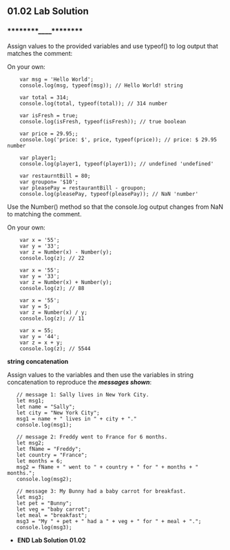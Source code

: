 ## 01.02 Lab Solution

### ****\*\*****\*\*\*\*****\*\*****\_\_\_\_****\*\*****\*\*\*\*****\*\*****

Assign values to the provided variables and use typeof() to log output that matches the comment:

On your own:

```
    var msg = 'Hello World';
    console.log(msg, typeof(msg)); // Hello World! string

    var total = 314;
    console.log(total, typeof(total)); // 314 number

    var isFresh = true;
    console.log(isFresh, typeof(isFresh)); // true boolean

    var price = 29.95;;
    console.log('price: $', price, typeof(price)); // price: $ 29.95 number

    var player1;
    console.log(player1, typeof(player1)); // undefined 'undefined'

    var restaurntBill = 80;
    var groupon= '$10';
    var pleasePay = restaurantBill - groupon;
    console.log(pleasePay, typeof(pleasePay)); // NaN 'number'
```

Use the Number() method so that the console.log output changes from NaN to matching the comment.

On your own:

```
    var x = '55';
    var y = '33';
    var z = Number(x) - Number(y);
    console.log(z); // 22

    var x = '55';
    var y = '33';
    var z = Number(x) + Number(y);
    console.log(z); // 88

    var x = '55';
    var y = 5;
    var z = Number(x) / y;
    console.log(z); // 11

    var x = 55;
    var y = '44';
    var z = x + y;
    console.log(z); // 5544
```

**string concatenation**

Assign values to the variables and then use the variables in string concatenation to reproduce the **_messages shown_**:

```
   // message 1: Sally lives in New York City.
   let msg1;
   let name = "Sally";
   let city = "New York City";
   msg1 = name + " lives in " + city + "."
   console.log(msg1);

   // message 2: Freddy went to France for 6 months.
   let msg2;
   let fName = "Freddy";
   let country = "France";
   let months = 6;
   msg2 = fName + " went to " + country + " for " + months + " months.";
   console.log(msg2);

   // message 3: My Bunny had a baby carrot for breakfast.
   let msg3;
   let pet = "Bunny";
   let veg = "baby carrot";
   let meal = "breakfast";
   msg3 = "My " + pet + " had a " + veg + " for " + meal + ".";
   console.log(msg3);
```

- **END Lab Solution 01.02**

